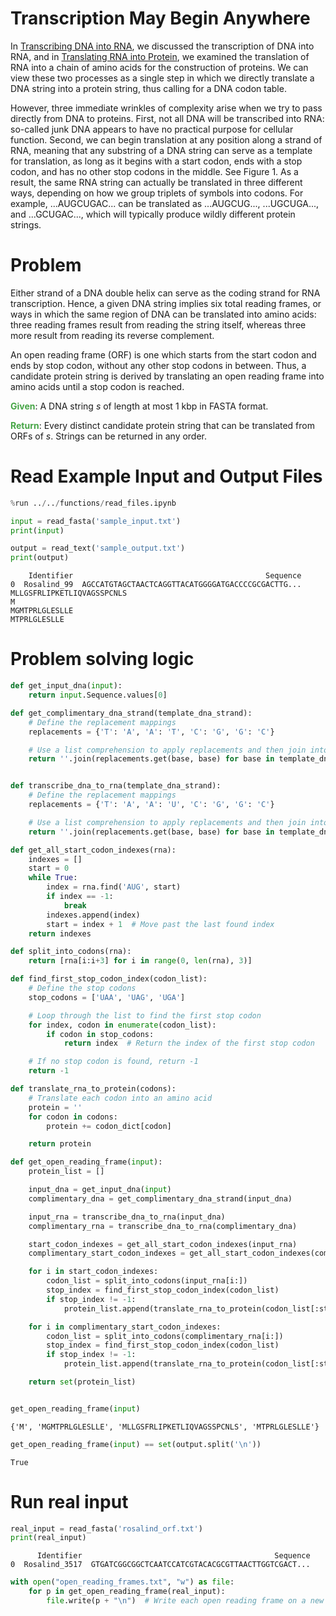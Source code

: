 ---
---

# Transcription May Begin Anywhere

In [Transcribing DNA into RNA](../../Level%202/Transcribing%20DNA%20into%20RNA/Transcribing%20DNA%20into%20RNA.ipynb), we discussed the transcription of DNA into RNA, and in [Translating RNA into Protein](../../Level%204/Translating%20RNA%20into%20Protein/Transalting%20RNA%20into%20Protein.ipynb), we examined the translation of RNA into a chain of amino acids for the construction of proteins. We can view these two processes as a single step in which we directly translate a DNA string into a protein string, thus calling for a DNA codon table.

However, three immediate wrinkles of complexity arise when we try to pass directly from DNA to proteins. First, not all DNA will be transcribed into RNA: so-called junk DNA appears to have no practical purpose for cellular function. Second, we can begin translation at any position along a strand of RNA, meaning that any substring of a DNA string can serve as a template for translation, as long as it begins with a start codon, ends with a stop codon, and has no other stop codons in the middle. See Figure 1. As a result, the same RNA string can actually be translated in three different ways, depending on how we group triplets of symbols into codons. For example, ...AUGCUGAC... can be translated as ...AUGCUG..., ...UGCUGA..., and ...GCUGAC..., which will typically produce wildly different protein strings.

# Problem

Either strand of a DNA double helix can serve as the coding strand for RNA transcription. Hence, a given DNA string implies six total reading frames, or ways in which the same region of DNA can be translated into amino acids: three reading frames result from reading the string itself, whereas three more result from reading its reverse complement.

An open reading frame (ORF) is one which starts from the start codon and ends by stop codon, without any other stop codons in between. Thus, a candidate protein string is derived by translating an open reading frame into amino acids until a stop codon is reached.

<span style="color:rgba(70,165,70,255); font-weight:bold">Given</span>: A DNA string $s$ of length at most 1 kbp in FASTA format.

<span style="color:rgba(70,165,70,255); font-weight:bold">Return</span>: Every distinct candidate protein string that can be translated from ORFs of $s$. Strings can be returned in any order.

# Read Example Input and Output Files


```python
%run ../../functions/read_files.ipynb
```


```python
input = read_fasta('sample_input.txt')
print(input)

output = read_text('sample_output.txt')
print(output)
```

        Identifier                                           Sequence
    0  Rosalind_99  AGCCATGTAGCTAACTCAGGTTACATGGGGATGACCCCGCGACTTG...
    MLLGSFRLIPKETLIQVAGSSPCNLS
    M
    MGMTPRLGLESLLE
    MTPRLGLESLLE


# Problem solving logic


```python
def get_input_dna(input):
    return input.Sequence.values[0]

def get_complimentary_dna_strand(template_dna_strand):
    # Define the replacement mappings
    replacements = {'T': 'A', 'A': 'T', 'C': 'G', 'G': 'C'}

    # Use a list comprehension to apply replacements and then join into a new string
    return ''.join(replacements.get(base, base) for base in template_dna_strand)[::-1]


def transcribe_dna_to_rna(template_dna_strand):
    # Define the replacement mappings
    replacements = {'T': 'A', 'A': 'U', 'C': 'G', 'G': 'C'}

    # Use a list comprehension to apply replacements and then join into a new string
    return ''.join(replacements.get(base, base) for base in template_dna_strand)[::-1]

```


```python
def get_all_start_codon_indexes(rna):
    indexes = []
    start = 0
    while True:
        index = rna.find('AUG', start)
        if index == -1:
            break
        indexes.append(index)
        start = index + 1  # Move past the last found index
    return indexes

```


```python
def split_into_codons(rna):
    return [rna[i:i+3] for i in range(0, len(rna), 3)]
```


```python
def find_first_stop_codon_index(codon_list):
    # Define the stop codons
    stop_codons = ['UAA', 'UAG', 'UGA']

    # Loop through the list to find the first stop codon
    for index, codon in enumerate(codon_list):
        if codon in stop_codons:
            return index  # Return the index of the first stop codon

    # If no stop codon is found, return -1
    return -1

```


```python
def translate_rna_to_protein(codons):
    # Translate each codon into an amino acid
    protein = ''
    for codon in codons:
        protein += codon_dict[codon]

    return protein
```


```python
def get_open_reading_frame(input):
    protein_list = []

    input_dna = get_input_dna(input)
    complimentary_dna = get_complimentary_dna_strand(input_dna)

    input_rna = transcribe_dna_to_rna(input_dna)
    complimentary_rna = transcribe_dna_to_rna(complimentary_dna)

    start_codon_indexes = get_all_start_codon_indexes(input_rna)
    complimentary_start_codon_indexes = get_all_start_codon_indexes(complimentary_rna)

    for i in start_codon_indexes:
        codon_list = split_into_codons(input_rna[i:])
        stop_index = find_first_stop_codon_index(codon_list)
        if stop_index != -1:
            protein_list.append(translate_rna_to_protein(codon_list[:stop_index]))

    for i in complimentary_start_codon_indexes:
        codon_list = split_into_codons(complimentary_rna[i:])
        stop_index = find_first_stop_codon_index(codon_list)
        if stop_index != -1:
            protein_list.append(translate_rna_to_protein(codon_list[:stop_index]))

    return set(protein_list)


get_open_reading_frame(input)
```




    {'M', 'MGMTPRLGLESLLE', 'MLLGSFRLIPKETLIQVAGSSPCNLS', 'MTPRLGLESLLE'}




```python
get_open_reading_frame(input) == set(output.split('\n'))
```




    True



# Run real input


```python
real_input = read_fasta('rosalind_orf.txt')
print(real_input)
```

          Identifier                                           Sequence
    0  Rosalind_3517  GTGATCGGCGGCTCAATCCATCGTACACGCGTTAACTTGGTCGACT...



```python
with open("open_reading_frames.txt", "w") as file:
    for p in get_open_reading_frame(real_input):
        file.write(p + "\n")  # Write each open reading frame on a new line

```
